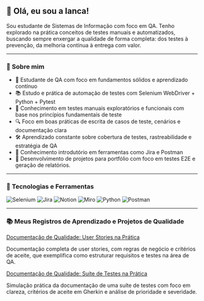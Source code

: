 ## 💙 Olá, eu sou a Ianca!

Sou estudante de Sistemas de Informação com foco em QA. Tenho explorado na prática conceitos de testes manuais e automatizados, buscando sempre enxergar a qualidade de forma completa: dos testes à prevenção, da melhoria contínua à entrega com valor.

---

### 📝 Sobre mim

- 🧠 Estudante de QA com foco em fundamentos sólidos e aprendizado contínuo  
- 📚 Estudo e prática de automação de testes com Selenium WebDriver + Python + Pytest  
- 🧩 Conhecimento em testes manuais exploratórios e funcionais com base nos princípios fundamentais de teste  
- 🔍 Foco em boas práticas de escrita de casos de teste, cenários e documentação clara  
- 🛠️ Aprendizado constante sobre cobertura de testes, rastreabilidade e estratégia de QA  
- 📎 Conhecimento introdutório em ferramentas como Jira e Postman
- 🚀 Desenvolvimento de projetos para portfólio com foco em testes E2E e geração de relatórios.

---

### 🧰 Tecnologias e Ferramentas 

<p>
  <img alt="Selenium" src="https://img.shields.io/badge/Selenium-43B02A?style=for-the-badge&logo=selenium&logoColor=white" />
  <img alt="Jira" src="https://img.shields.io/badge/Jira-0052CC?style=for-the-badge&logo=jira&logoColor=white" />
  <img alt="Notion" src="https://img.shields.io/badge/Notion-000000?style=for-the-badge&logo=notion&logoColor=white" />
  <img alt="Miro" src="https://img.shields.io/badge/Miro-050038?style=for-the-badge&logo=miro&logoColor=white" />
  <img alt="Python" src="https://img.shields.io/badge/Python-3776AB?style=for-the-badge&logo=python&logoColor=white" />
  <img alt="Postman" src="https://img.shields.io/badge/Postman-FF6C37?style=for-the-badge&logo=postman&logoColor=white" />
</p>

---

### 📚 Meus Registros de Aprendizado e Projetos de Qualidade

[Documentação de Qualidade: User Stories na Prática](https://github.com/Ianca-del-cantone/user-story/blob/main/README.md#-documenta%C3%A7%C3%A3o-de-qualidade-user-stories-na-pr%C3%A1tica)

Documentação completa de user stories, com regras de negócio e critérios de aceite, que exemplifica como estruturar requisitos e testes na área de QA.

[Documentação de Qualidade: Suíte de Testes na Prática](https://github.com/Ianca-del-cantone/su-te-de-teste-adicionar-itens/blob/main/README.md)

Simulação prática da documentação de uma suíte de testes com foco em clareza, critérios de aceite em Gherkin e análise de prioridade e severidade.











